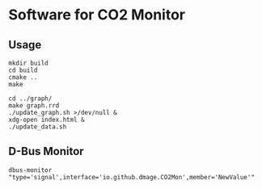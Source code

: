 # Software for CO2 Monitor

## Usage

    mkdir build
    cd build
    cmake ..
    make

    cd ../graph/
    make graph.rrd
    ./update_graph.sh >/dev/null &
    xdg-open index.html &
    ./update_data.sh

## D-Bus Monitor

    dbus-monitor "type='signal',interface='io.github.dmage.CO2Mon',member='NewValue'"
